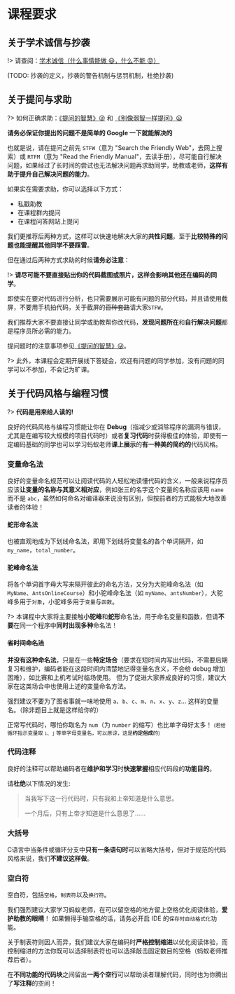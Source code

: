 # 课程要求

## 关于学术诚信与抄袭 

!> 请查阅：[学术诚信（什么事情能做 :smiley:，什么不能 :rage:）](http://integrity.mit.edu/)

(TODO: 抄袭的定义，抄袭的警告机制与惩罚机制，杜绝抄袭)

## 关于提问与求助

?> 如何正确求助：[《提问的智慧》:stuck_out_tongue_winking_eye:](https://github.com/ryanhanwu/How-To-Ask-Questions-The-Smart-Way/blob/main/README-zh_CN.md) 和 [《别像弱智一样提问》:frowning:](https://github.com/tangx/Stop-Ask-Questions-The-Stupid-Ways/blob/master/README.md)

**请务必保证你提出的问题不是简单的 Google 一下就能解决的**

也就是说，请在提问之前先 `STFW`（意为 "Search the Friendly Web"，去网上搜索）或 `RTFM`（意为 "Read the Friendly Manual"，去读手册），尽可能自行解决问题，如果经过了长时间的尝试也无法解决问题再求助同学，助教或老师，**这样有助于提升自己解决问题的能力**。

如果实在需要求助，你可以选择以下方式：

- 私戳助教
- 在课程群内提问
- 在课程问答网站上提问

我们更推荐后两种方式，这样可以快速地解决大家的**共性问题**，至于**比较特殊的问题也能提醒其他同学不要踩雷**。

但在通过后两种方式求助的时候**请务必注意**：

!> **请尽可能不要直接贴出你的代码截图或照片，这样会影响其他还在编码的同学**。

即使实在要对代码进行分析，也只需要展示可能有问题的部分代码，并且请使用截屏，不要用手机拍代码，关于截屏的~~百种套路~~请大家`STFW`。

我们推荐大家不要直接让同学或助教帮你改代码，**发现问题所在**和**自行解决问题**都是程序员所必需的能力。

提问题时的注意事项参见[《提问的智慧》:stuck_out_tongue_winking_eye:](https://github.com/ryanhanwu/How-To-Ask-Questions-The-Smart-Way/blob/main/README-zh_CN.md)。

?> 此外，本课程会定期开展线下答疑会，欢迎有问题的同学参加，没有问题的同学可以不参加，不会记为旷课。

## 关于代码风格与编程习惯

?> **代码是用来给人读的!**

良好的代码风格与编程习惯能让你在 **Debug**（指减少或消除程序的漏洞与错误，尤其是在编写较大规模的项目代码时）或者**复习代码**时获得极佳的体验，即使有一定编码基础的同学也可以学习蚂蚁老师**课上展示**的**有一种美的简约的**代码风格。

### 变量命名法

良好的变量命名规范可以让阅读代码的人轻松地读懂代码的含义，一般来说程序员应该**让变量的名称与其意义相对应**，例如张三的名字这个变量的名称应该用 `name` 而不是 `abc`，虽然如何命名对编译器来说没有区别，但按前者的方式能极大地改善读者的体验！

#### 蛇形命名法

也被直观地成为下划线命名法，即用下划线将变量名的各个单词隔开，如 `my_name`，`total_number`。

#### 驼峰命名法

将各个单词首字母大写来隔开彼此的命名方法，又分为大驼峰命名法（如 `MyName`、`AntsOnlineCourse`）和小驼峰命名法（如 `myName`、`antsNumber`），大驼峰多用于`对象`，小驼峰多用于`变量`与`函数`。

?> 本课程中大家将主要接触**小驼峰**和**蛇形**命名法，用于命名变量和函数，但请**不要**在同一个程序中**同时出现多种**命名法！

#### ~~省时间命名法~~

**并没有这种命名法**，只是在一些**特定场合**（要求在短时间内写出代码，不需要后期复习和维护，编码者能在这段时间内清楚地记得变量名含义，不会给 debug 增加困难），如比赛和上机考试时临场使用。 但为了促进大家养成良好的习惯，建议大家在这类场合中也使用上述的变量命名方法。

强烈建议不要为了图省事就一味地使用 `a`、`b`、`c`、`m`、`n`、`x`、`y`、`z`… 这样的变量名。（除非题目上就是这样给你的）

正常写代码时，哪怕你取名为 `num`（为 `number` 的缩写）也比单字母好太多！ <small>(若给循环指示变量取 `i`、`j` 等单字母变量名，可以原谅，这是**约定俗成**的)</small>

### 代码注释

良好的注释可以帮助编码者在**维护和学习**时**快速掌握**相应代码段的**功能目的**。

请**杜绝**以下情况的发生:

>当我写下这一行代码时，只有我和上帝知道是什么意思。
>
>一个月后，只有上帝才知道是什么意思了……

### 大括号

C语言中当条件或循环分支中**只有一条语句时**可以省略大括号，但对于规范的代码风格来说，我们**不建议这样做**。

### 空白符

空白符，包括`空格`，`制表符`以及`换行符`。

我们强烈建议大家学习蚂蚁老师，在可以留空格的地方留上空格优化阅读体验，**爱护助教的眼睛**！ 如果懒得手输空格的话，请务必开启 IDE 的`保存时自动格式化`功能。

关于制表符则因人而异，我们建议大家在编码时**严格控制缩进**以优化阅读体验，而控制缩进的方法你既可以选择制表符也可以选择敲击固定数目的空格（蚂蚁老师推荐后者）。

在**不同功能的代码块**之间留出**一两个空行**可以帮助读者理解代码，同时也为你腾出了**写注释**的空间！